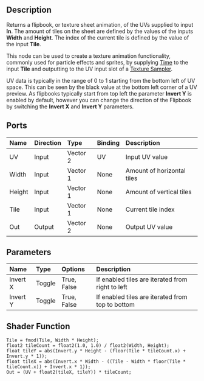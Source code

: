 ## Description

Returns a flipbook, or texture sheet animation, of the UVs supplied to input **In**. The amount of tiles on the sheet are defined by the values of the inputs **Width** and **Height**. The index of the current tile is defined by the value of the input **Tile**.

This node can be used to create a texture animation functionality, commonly used for particle effects and sprites, by supplying [Time](https://github.com/Unity-Technologies/ShaderGraph/wiki/Time-Node) to the input **Tile** and outputting to the UV input slot of a [Texture Sampler](https://github.com/Unity-Technologies/ShaderGraph/wiki/Sample-Texture-2D-Node).

UV data is typically in the range of 0 to 1 starting from the bottom left of UV space. This can be seen by the black value at the bottom left corner of a UV preview. As flipbooks typically start from top left the parameter **Invert Y** is enabled by default, however you can change the direction of the Flipbook by switching the **Invert X** and **Invert Y** parameters.

## Ports

| Name        | Direction           | Type  | Binding | Description |
|:------------ |:-------------|:-----|:---|:---|
| UV      | Input | Vector 2 | UV | Input UV value |
| Width      | Input | Vector 1 | None | Amount of horizontal tiles |
| Height      | Input | Vector 1 | None | Amount of vertical tiles |
| Tile      | Input | Vector 1 | None | Current tile index |
| Out | Output      |    Vector 2 | None | Output UV value |

## Parameters

| Name        | Type           | Options  | Description |
|:------------ |:-------------|:-----|:---|
| Invert X      | Toggle | True, False | If enabled tiles are iterated from right to left |
| Invert Y      | Toggle | True, False | If enabled tiles are iterated from top to bottom |

## Shader Function

```
Tile = fmod(Tile, Width * Height);
float2 tileCount = float2(1.0, 1.0) / float2(Width, Height);
float tileY = abs(Invert.y * Height - (floor(Tile * tileCount.x) + Invert.y * 1));
float tileX = abs(Invert.x * Width - ((Tile - Width * floor(Tile * tileCount.x)) + Invert.x * 1));
Out = (UV + float2(tileX, tileY)) * tileCount;
```